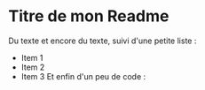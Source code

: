# Titre de mon Readme
Du texte et encore du texte, suivi d'une petite liste :
 - Item 1
 - Item 2
 - Item 3
Et enfin d'un peu de code :
